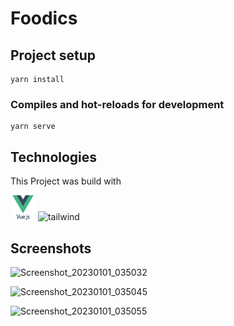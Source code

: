 # Foodics

## Project setup
```
yarn install
```

### Compiles and hot-reloads for development
```
yarn serve
```

## Technologies

This Project was build with <p> <img src="https://raw.githubusercontent.com/devicons/devicon/master/icons/vuejs/vuejs-original-wordmark.svg" alt="vuejs" width="40" height="40"/> </a> <img src="https://www.vectorlogo.zone/logos/tailwindcss/tailwindcss-icon.svg" alt="tailwind" width="40" height="40"/></p>

## Screenshots

![Screenshot_20230101_035032](https://user-images.githubusercontent.com/26578518/210159006-ed246067-0e94-4daf-a8e2-bbb38c431083.png)

![Screenshot_20230101_035045](https://user-images.githubusercontent.com/26578518/210159008-c72d369d-b5fb-49e5-b364-c8193364fc41.png)

![Screenshot_20230101_035055](https://user-images.githubusercontent.com/26578518/210159010-4a64e737-2e10-43a0-aca5-f396cdb58e26.png)
